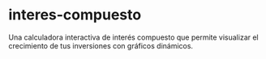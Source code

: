 # interes-compuesto
Una calculadora interactiva de interés compuesto que permite visualizar el crecimiento de tus inversiones con gráficos dinámicos.
